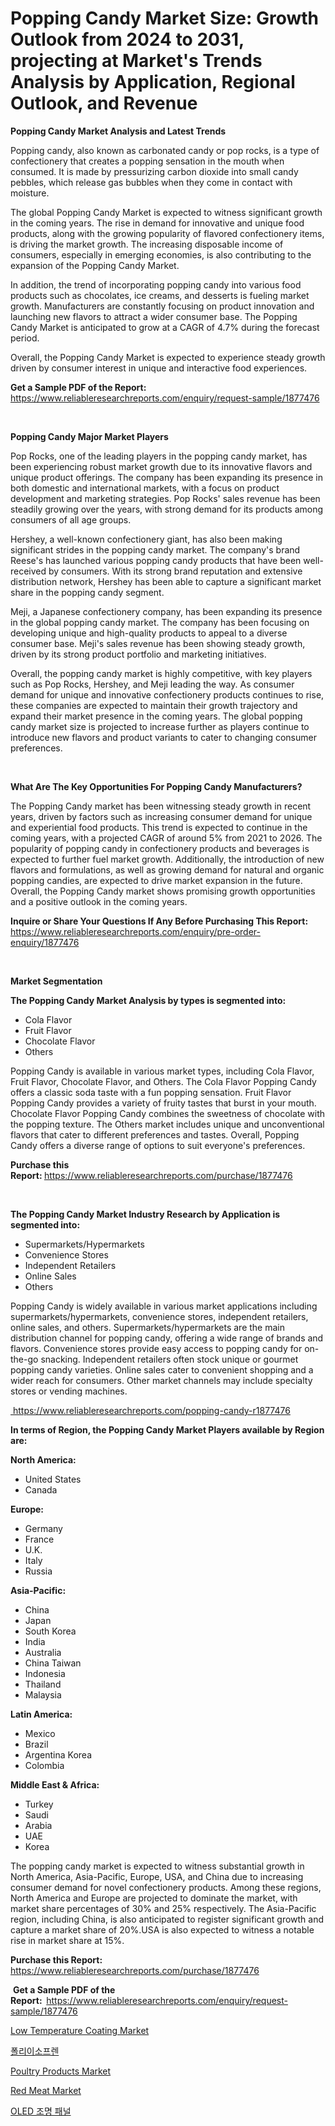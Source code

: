 <p><h1>Popping Candy Market Size: Growth Outlook from 2024 to 2031, projecting at Market's Trends Analysis by Application, Regional Outlook, and Revenue</h1></p><p><strong>Popping Candy Market Analysis and Latest Trends</strong></p>
<p><p>Popping candy, also known as carbonated candy or pop rocks, is a type of confectionery that creates a popping sensation in the mouth when consumed. It is made by pressurizing carbon dioxide into small candy pebbles, which release gas bubbles when they come in contact with moisture.</p><p>The global Popping Candy Market is expected to witness significant growth in the coming years. The rise in demand for innovative and unique food products, along with the growing popularity of flavored confectionery items, is driving the market growth. The increasing disposable income of consumers, especially in emerging economies, is also contributing to the expansion of the Popping Candy Market.</p><p>In addition, the trend of incorporating popping candy into various food products such as chocolates, ice creams, and desserts is fueling market growth. Manufacturers are constantly focusing on product innovation and launching new flavors to attract a wider consumer base. The Popping Candy Market is anticipated to grow at a CAGR of 4.7% during the forecast period.</p><p>Overall, the Popping Candy Market is expected to experience steady growth driven by consumer interest in unique and interactive food experiences.</p></p>
<p><strong>Get a Sample PDF of the Report:&nbsp;</strong> <a href="https://www.reliableresearchreports.com/enquiry/request-sample/1877476">https://www.reliableresearchreports.com/enquiry/request-sample/1877476</a></p>
<p>&nbsp;</p>
<p><strong>Popping Candy Major Market Players</strong></p>
<p><p>Pop Rocks, one of the leading players in the popping candy market, has been experiencing robust market growth due to its innovative flavors and unique product offerings. The company has been expanding its presence in both domestic and international markets, with a focus on product development and marketing strategies. Pop Rocks' sales revenue has been steadily growing over the years, with strong demand for its products among consumers of all age groups.</p><p>Hershey, a well-known confectionery giant, has also been making significant strides in the popping candy market. The company's brand Reese's has launched various popping candy products that have been well-received by consumers. With its strong brand reputation and extensive distribution network, Hershey has been able to capture a significant market share in the popping candy segment.</p><p>Meji, a Japanese confectionery company, has been expanding its presence in the global popping candy market. The company has been focusing on developing unique and high-quality products to appeal to a diverse consumer base. Meji's sales revenue has been showing steady growth, driven by its strong product portfolio and marketing initiatives.</p><p>Overall, the popping candy market is highly competitive, with key players such as Pop Rocks, Hershey, and Meji leading the way. As consumer demand for unique and innovative confectionery products continues to rise, these companies are expected to maintain their growth trajectory and expand their market presence in the coming years. The global popping candy market size is projected to increase further as players continue to introduce new flavors and product variants to cater to changing consumer preferences.</p></p>
<p>&nbsp;</p>
<p><strong>What Are The Key Opportunities For Popping Candy Manufacturers?</strong></p>
<p><p>The Popping Candy market has been witnessing steady growth in recent years, driven by factors such as increasing consumer demand for unique and experiential food products. This trend is expected to continue in the coming years, with a projected CAGR of around 5% from 2021 to 2026. The popularity of popping candy in confectionery products and beverages is expected to further fuel market growth. Additionally, the introduction of new flavors and formulations, as well as growing demand for natural and organic popping candies, are expected to drive market expansion in the future. Overall, the Popping Candy market shows promising growth opportunities and a positive outlook in the coming years.</p></p>
<p><strong>Inquire or Share Your Questions If Any Before Purchasing This Report:</strong> <a href="https://www.reliableresearchreports.com/enquiry/pre-order-enquiry/1877476">https://www.reliableresearchreports.com/enquiry/pre-order-enquiry/1877476</a></p>
<p>&nbsp;</p>
<p><strong>Market Segmentation</strong></p>
<p><strong>The Popping Candy Market Analysis by types is segmented into:</strong></p>
<p><ul><li>Cola Flavor</li><li>Fruit Flavor</li><li>Chocolate Flavor</li><li>Others</li></ul></p>
<p><p>Popping Candy is available in various market types, including Cola Flavor, Fruit Flavor, Chocolate Flavor, and Others. The Cola Flavor Popping Candy offers a classic soda taste with a fun popping sensation. Fruit Flavor Popping Candy provides a variety of fruity tastes that burst in your mouth. Chocolate Flavor Popping Candy combines the sweetness of chocolate with the popping texture. The Others market includes unique and unconventional flavors that cater to different preferences and tastes. Overall, Popping Candy offers a diverse range of options to suit everyone's preferences.</p></p>
<p><strong>Purchase this Report:&nbsp;</strong><a href="https://www.reliableresearchreports.com/purchase/1877476">https://www.reliableresearchreports.com/purchase/1877476</a></p>
<p>&nbsp;</p>
<p><strong>The Popping Candy Market Industry Research by Application is segmented into:</strong></p>
<p><ul><li>Supermarkets/Hypermarkets</li><li>Convenience Stores</li><li>Independent Retailers</li><li>Online Sales</li><li>Others</li></ul></p>
<p><p>Popping Candy is widely available in various market applications including supermarkets/hypermarkets, convenience stores, independent retailers, online sales, and others. Supermarkets/hypermarkets are the main distribution channel for popping candy, offering a wide range of brands and flavors. Convenience stores provide easy access to popping candy for on-the-go snacking. Independent retailers often stock unique or gourmet popping candy varieties. Online sales cater to convenient shopping and a wider reach for consumers. Other market channels may include specialty stores or vending machines.</p></p>
<p><a href="https://www.reliableresearchreports.com/popping-candy-r1877476">&nbsp;https://www.reliableresearchreports.com/popping-candy-r1877476</a></p>
<p><strong>In terms of Region, the Popping Candy Market Players available by Region are:</strong></p>
<p>
    <p> <strong> North America: </strong>
        <ul>
            <li>United States</li>
            <li>Canada</li>
        </ul>
        </p> 
    <p> <strong> Europe: </strong>
        <ul>
            <li>Germany</li>
            <li>France</li>
            <li>U.K.</li>
            <li>Italy</li>
            <li>Russia</li>
        </ul>
        </p> 
    <p> <strong> Asia-Pacific: </strong>
        <ul>
            <li>China</li>
            <li>Japan</li>
            <li>South Korea</li>
            <li>India</li>
            <li>Australia</li>
            <li>China Taiwan</li>
            <li>Indonesia</li>
            <li>Thailand</li>
            <li>Malaysia</li>
        </ul>
        </p> 
    <p> <strong> Latin America: </strong>
        <ul>
            <li>Mexico</li>
            <li>Brazil</li>
            <li>Argentina Korea</li>
            <li>Colombia</li>
        </ul>
        </p> 
    <p> <strong> Middle East & Africa: </strong>
        <ul>
            <li>Turkey</li>
            <li>Saudi</li>
            <li>Arabia</li>
            <li>UAE</li>
            <li>Korea</li>
        </ul>
    </p>
    </p>
<p><p>The popping candy market is expected to witness substantial growth in North America, Asia-Pacific, Europe, USA, and China due to increasing consumer demand for novel confectionery products. Among these regions, North America and Europe are projected to dominate the market, with market share percentages of 30% and 25% respectively. The Asia-Pacific region, including China, is also anticipated to register significant growth and capture a market share of 20%.USA is also expected to witness a notable rise in market share at 15%.</p></p>
<p><strong>Purchase this Report: </strong><a href="https://www.reliableresearchreports.com/purchase/1877476">https://www.reliableresearchreports.com/purchase/1877476</a></p>
<p>&nbsp;<strong>Get a Sample PDF of the Report:&nbsp;&nbsp;</strong><a href="https://www.reliableresearchreports.com/enquiry/request-sample/1877476">https://www.reliableresearchreports.com/enquiry/request-sample/1877476</a></p>
<p><strong></strong></p>
<p><p><a href="https://issuu.com/reportprime-2/docs/low-temperature-coating-market-size-2030.pptx">Low Temperature Coating Market</a></p><p><a href="https://medium.com/@jackiefauhey9089475/%ED%8F%B4%EB%A6%AC%EC%9D%B4%EC%86%8C%ED%94%84%EB%A0%8C-%EC%8B%9C%EC%9E%A5-%EB%B6%84%EC%84%9D-%EB%B0%8F-2024%EB%85%84%EB%B6%80%ED%84%B0-2031%EB%85%84%EA%B9%8C%EC%A7%80%EC%9D%98-%ED%81%AC%EA%B8%B0-%EC%98%88%EC%B8%A1-99a298839f34">폴리이소프렌</a></p><p><a href="https://github.com/singletonthaxterkelliehr2df/Market-Research-Report-List-1/blob/main/poultry-products-market.md">Poultry Products Market</a></p><p><a href="https://github.com/kufem1/Market-Research-Report-List-2/blob/main/red-meat-market.md">Red Meat Market</a></p><p><a href="https://github.com/Tristiarton768456/Market-Research-Report-List-1/blob/main/700262316633.md">OLED 조명 패널</a></p></p>